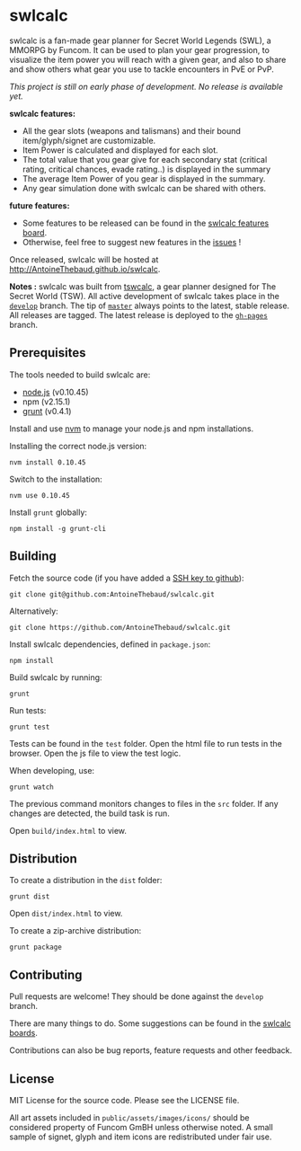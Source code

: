 swlcalc
=======

swlcalc is a fan-made gear planner for Secret World Legends (SWL), a MMORPG by Funcom. It can be used to plan your gear progression, to visualize the item power you will reach with a given gear, and also to share and show others what gear you use to tackle encounters in PvE or PvP.

*This project is still on early phase of development. No release is available yet.*

**swlcalc features:**
* All the gear slots (weapons and talismans) and their bound item/glyph/signet are customizable.
* Item Power is calculated and displayed for each slot.
* The total value that you gear give for each secondary stat (critical rating, critical chances, evade rating..) is displayed in the summary
* The average Item Power of you gear is displayed in the summary.
* Any gear simulation done with swlcalc can be shared with others.

**future features:**
* Some features to be released can be found in the [swlcalc features board](https://github.com/AntoineThebaud/swlcalc/projects/1).
* Otherwise, feel free to suggest new features in the [issues](https://github.com/AntoineThebaud/swlcalc/issues) !

Once released, swlcalc will be hosted at http://AntoineThebaud.github.io/swlcalc.

**Notes :** swlcalc was built from [tswcalc](https://github.com/joakibj/tswcalc), a gear planner designed for The Secret World (TSW). All active development of swlcalc takes place in the [`develop`](https://github.com/AntoineThebaud/swlcalc/tree/develop) branch. The tip of [`master`](https://github.com/AntoineThebaud/swlcalc/tree/master) always points to the latest, stable release. All releases are tagged. The latest release is deployed to the [`gh-pages`](https://github.com/joakibj/tswcalc/tree/gh-pages) branch.

Prerequisites
--------
The tools needed to build swlcalc are:
* [node.js](http://nodejs.org/) (v0.10.45)
* npm (v2.15.1)
* [grunt](http://gruntjs.com/) (v0.4.1)

Install and use [nvm](https://github.com/creationix/nvm) to manage your node.js and npm installations.

Installing the correct node.js version:

    nvm install 0.10.45

Switch to the installation:

    nvm use 0.10.45

Install `grunt` globally:

    npm install -g grunt-cli

Building
--------
Fetch the source code (if you have added a [SSH key to github](https://help.github.com/articles/generating-ssh-keys)):

    git clone git@github.com:AntoineThebaud/swlcalc.git

Alternatively:

    git clone https://github.com/AntoineThebaud/swlcalc.git

Install swlcalc dependencies, defined in `package.json`:

    npm install

Build swlcalc by running:

    grunt

Run tests:

    grunt test

Tests can be found in the `test` folder. Open the html file to run tests in the browser. Open the js file to view the test logic.

When developing, use:
    
    grunt watch

The previous command monitors changes to files in the `src` folder. If any changes are detected, the build task is run.

Open `build/index.html` to view.

Distribution
------------
To create a distribution in the `dist` folder: 

    grunt dist

Open `dist/index.html` to view.

To create a zip-archive distribution:

    grunt package

Contributing
------------
Pull requests are welcome! They should be done against the `develop` branch.

There are many things to do. Some suggestions can be found in the [swlcalc boards](https://github.com/AntoineThebaud/swlcalc/projects). 

Contributions can also be bug reports, feature requests and other feedback.

License
-------
MIT License for the source code. Please see the LICENSE file.

All art assets included in `public/assets/images/icons/` should be considered property of Funcom GmBH unless otherwise noted. A small sample of signet, glyph and item icons are redistributed under fair use.
